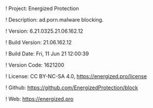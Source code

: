 ! Project: Energized Protection

! Description: ad.porn.malware blocking.

! Version: 6.21.0325.21.06.162.12

! Build Version: 21.06.162.12

! Build Date: Fri, 11 Jun 21 12:00:39

! Version Code: 1621200

! License: CC BY-NC-SA 4.0, https://energized.pro/license

! Github: https://github.com/EnergizedProtection/block

! Web: https://energized.pro
